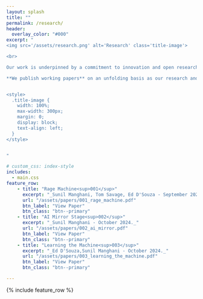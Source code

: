 ```yaml
---
layout: splash
title: ""
permalink: /research/
header:
  overlay_color: "#000"
excerpt: "
<img src='/assets/research.png' alt='Research' class='title-image'>

<br>

Our work is underpinned by a commitment to innovation and open research. We critically and creatively explore the latest developments in AI and experiment with new techniques and applications. Our aim is to create new, speculative configurations and uses of AI, as well as to enable opportunities for public engagement and learning.

**We publish working papers** on an unfolding basis as our research and projects develop. Our aim is to maintain an open, inclusive approach, providing a combination of project reports, research articles, speculative texts, and resource notes.


<style>
  .title-image {
    width: 100%;
    max-width: 300px;
    margin: 0;
    display: block;
    text-align: left;
  }
</style>


"

# custom_css: index-style
includes:
  - main.css
feature_row:
    - title: "Rage Machine<sup>001</sup>"
      excerpt: "_Sunil Manghani, Tom Savage, Ed D'Souza - September 2024._"
      url: "/assets/papers/001_rage_machine.pdf"
      btn_label: "View Paper"
      btn_class: "btn--primary"
    - title: "AI Mirror Stage<sup>002</sup>"
      excerpt: "_Sunil Manghani - October 2024._"
      url: "/assets/papers/002_ai_mirror.pdf"
      btn_label: "View Paper"
      btn_class: "btn--primary"
    - title: "Learning the Machine<sup>003</sup>"
      excerpt: "_Ed D'Souza,Sunil Manghani - October 2024._"
      url: "/assets/papers/003_learning_the_machine.pdf"
      btn_label: "View Paper"
      btn_class: "btn--primary"

---
```



{% include feature_row %}
